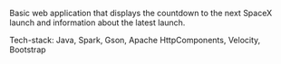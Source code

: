 Basic web application that displays the countdown to the next SpaceX launch and information about the latest launch. 

Tech-stack: Java, Spark, Gson, Apache HttpComponents, Velocity, Bootstrap
